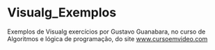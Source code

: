 # Visualg_Exemplos
Exemplos de Visualg
exercícios por Gustavo Guanabara, no curso de Algoritmos e lógica de programação, do site www.cursoemvideo.com   
